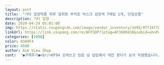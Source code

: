 ```yaml
---
layout: post 
title:  "기타 일양약품 하루 일회용 부직포 마스크 검정색 7매입 1개, 단일상품" 
description: 기타 일양 ..
date: 2020-04-24 05:01:00 
img: https://static.coupangcdn.com/image/vendor_inventory/3e95/97f34ff8d04115e72b717fbff55eda844bc2861f1700759a0f39463d0b68.jpg 
linkUrl: https://link.coupang.com/re/AFFSDP?lptag=AF3600438&subid=ahnPublicAsk&pageKey=1274992117&itemId=2280858281&vendorItemId=70277983440&traceid=V0-113-adfbe2ce77620532 
categories: [1008] 
color: 03A9F4 
price: 4500 
author: Ask View Shop 
cont:  "●구매후기●<br/>KF94 오래쓰고 있음 넘 답답해서 대안 찾다가 요거 득템했습니다.<br/> 물론 가격이야 예전보단 오른 감이 있지만 그래도 똑같은 상품을 약국에서 구매하려했다가 더 비싸서 낙담하고 있었는데 물량 풀어주셔서 감사합니다 :)<br/>간혹 부직포 마스크들 보면 귀쪽에 거는 부분이 마스크 본체의 가쪽에 찝혀있어서 잘 떨어지는 경우가 있는데 이 상품은 아니에요~ 안쪽으로 잘 찝혀 있습니다ㅎㅎ튼튼해요~~<br/>겉과속 구분이 안됩니다.<br/><br/>궁금한점 있어서 문의했었는데 직접 전화주셔서 친절히 설명해 주시고~ 너무 감사했어요~~<br/>다른 곳은 50장이 기본이고, 색도 곰팡이 핀것 같다는 후기를 많이 봐서 어디서 사야 하나 고민을 많이 했는데 후기 보고 좋다고 해서 샀어요 ㅎㅎㅎ 재질도 걱정 많이 했는데 괜한 걱정이었어요 ㅎㅎㅎㅎㅎㅎㅎ 앞뒤 검정색 마스크 맞고 너무 얇지도 너무 두껍지 않아 좋아요 ㅎㅎㅎㅎㅎ 코로나가 끝나고 구매 의향 100프로 있구요! 시세보다 싸게 괜찮은 상품 소량으로 판매해주셔서 감사합니다 ♥<br/>배송 빨랐고요.<br/>상당히 얇습니다.<br/><br/>부직포 마스크 치고 두께도 도톰 빳빳하니 품질도 괜찮아서 추천합니다!!!<br/>비교해서 리뷰작성합니다.<br/><br/>첨부된 사진으로 확인됐드시 제조는 중국산,<br/>코로나 사태이전 약국에서 사서 사용하던 그 부직포 마스크에요.<br/><br/>택배사 사정으로 넉넉히 배송일정 잡아주셨는데 생각보다 빨리 도착해서 잘 받았습니다.<br/><br/>판매가 국내 의약품사입니다.<br/><br/>평상시 사용중인 kf94(타사 제품,첨부사진 뒤3장)과<br/>" 
---
```

